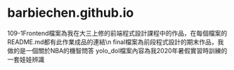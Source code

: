 # barbiechen.github.io
109-1Frontend檔案為我在大三上修的前端程式設計課程中的作品，在每個檔案的README.md都有此作業成品的連結\n
final檔案為前段程式設計的期末作品，我做的是一個關於NBA的機智問答
yolo_dol檔案內容為我2020年暑假實習時訓練的一套娃娃辨識
